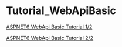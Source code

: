 # Tutorial_WebApiBasic


[ASPNET6 WebApi Basic Tutorial 1/2](https://youtu.be/2Jxu0K25Csc?si=YZUkTiSphz5ruzAI)

[ASPNET6 WebApi Basic Tutorial 2/2](https://youtu.be/OFG9cYsILWI?si=q9W4g7XcVS2WDg_9)